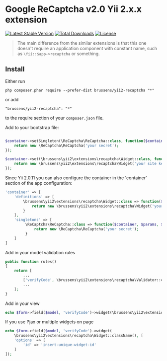 # Google ReCaptcha v2.0 Yii 2.x.x extension
[![Latest Stable Version](https://poser.pugx.org/brussens/yii2-recaptcha/v/stable)](https://packagist.org/packages/brussens/yii2-recaptcha)
[![Total Downloads](https://poser.pugx.org/brussens/yii2-recaptcha/downloads)](https://packagist.org/packages/brussens/yii2-recaptcha)
[![License](https://poser.pugx.org/brussens/yii2-recaptcha/license)](https://packagist.org/packages/brussens/yii2-recaptcha)

> The main difference from the similar extensions is that this one doesn't require an application component with constant name, such as `\Yii::$app->recaptcha` or something.   

## Install
Either run
```
php composer.phar require --prefer-dist brussens/yii2-recaptcha "*"
```

or add

```
"brussens/yii2-recaptcha": "*"
```

to the require section of your `composer.json` file.

Add to your bootstrap file:
```php

$container->setSingleton(\ReCaptcha\ReCaptcha::class, function($container, $params, $config) {
    return new \ReCaptcha\ReCaptcha('your secret');
});

$container->set(\brussens\yii2\extensions\recaptcha\Widget::class, function($container, $params, $config) {
    return new \brussens\yii2\extensions\recaptcha\Widget('your site key', \Yii::$app->language, $config);
});

```

Since Yii 2.0.11 you can also configure the container in the 'container' section of the app configuration:

```php
'container' => [
    'definitions' => [
        \brussens\yii2\extensions\recaptcha\Widget::class => function($container, $params, $config) {
            return new \brussens\yii2\extensions\recaptcha\Widget('your site key', \Yii::$app->language, $config);
        }
    ],
    'singletons' => [
         \ReCaptcha\ReCaptcha::class => function($container, $params, $config) {
             return new \ReCaptcha\ReCaptcha('your secret');
         }
    ]
]
```

Add in your model validation rules
```php
public function rules()
{
    return [
        ...
        ['verifyCode', \brussens\yii2\extensions\recaptcha\Validator::className()],
        ...
    ];
}
```

Add in your view
```php
echo $form->field($model, 'verifyCode')->widget(\brussens\yii2\extensions\recaptcha\Widget::className());
```

If you use Pjax or multiple widgets on page
```php
echo $form->field($model, 'verifyCode')->widget(
    \brussens\yii2\extensions\recaptcha\Widget::className(), [
    'options' => [
        'id' => 'insert-unique-widget-id'
    ]
]);
```